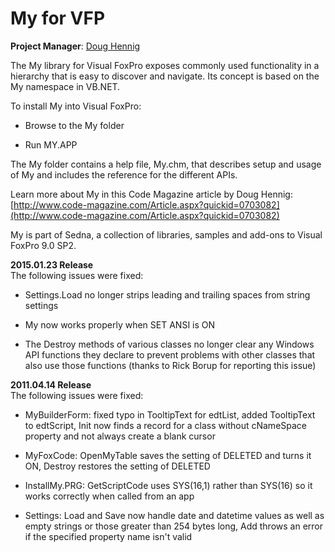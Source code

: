 # My for VFP

**Project Manager**: [Doug Hennig](mailto:dhennig@stonefield.com)

The My library for Visual FoxPro exposes commonly used functionality in a hierarchy that is easy to discover and navigate. Its concept is based on the My namespace in VB.NET.

To install My into Visual FoxPro:

*  Browse to the My folder

*  Run MY.APP

The My folder contains a help file, My.chm, that describes setup and usage of My and includes the reference for the different APIs.

Learn more about My in this Code Magazine article by Doug Hennig:
[http://www.code-magazine.com/Article.aspx?quickid=0703082](http://www.code-magazine.com/Article.aspx?quickid=0703082)

My is part of Sedna, a collection of libraries, samples and add-ons to Visual FoxPro 9.0 SP2.

**2015.01.23 Release**  
The following issues were fixed:

* Settings.Load no longer strips leading and trailing spaces from string settings

* My now works properly when SET ANSI is ON

* The Destroy methods of various classes no longer clear any Windows API functions they declare to prevent problems with other classes that also use those functions (thanks to Rick Borup for reporting this issue)

**2011.04.14 Release**  
The following issues were fixed:

* MyBuilderForm: fixed typo in TooltipText for edtList, added TooltipText to edtScript, Init now finds a record for a class without cNameSpace property and not always create a blank cursor

* MyFoxCode: OpenMyTable saves the setting of DELETED and turns it ON, Destroy restores the setting of DELETED

* InstallMy.PRG: GetScriptCode uses SYS(16,1) rather than SYS(16) so it works correctly when called from an app

* Settings: Load and Save now handle date and datetime values as well as empty strings or those greater than 254 bytes long, Add throws an error if the specified property name isn't valid


